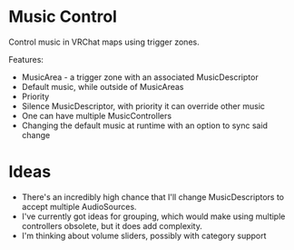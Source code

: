 
# Music Control

Control music in VRChat maps using trigger zones.

Features:

- MusicArea - a trigger zone with an associated MusicDescriptor
- Default music, while outside of MusicAreas
- Priority
- Silence MusicDescriptor, with priority it can override other music
- One can have multiple MusicControllers
- Changing the default music at runtime with an option to sync said change

# Ideas

- There's an incredibly high chance that I'll change MusicDescriptors to accept multiple AudioSources.
- I've currently got ideas for grouping, which would make using multiple controllers obsolete, but it does add complexity.
- I'm thinking about volume sliders, possibly with category support
